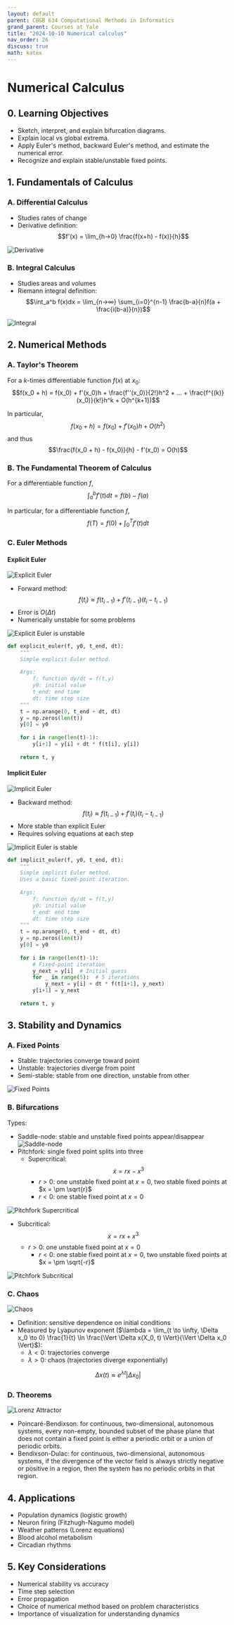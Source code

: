 ```yaml
---
layout: default
parent: CB&B 634 Computational Methods in Informatics
grand_parent: Courses at Yale
title: "2024-10-10 Numerical calculus"
nav_order: 26
discuss: true
math: katex
---
```


# Numerical Calculus
## 0. Learning Objectives
- Sketch, interpret, and explain bifurcation diagrams.
- Explain local vs global extrema.
- Apply Euler's method, backward Euler's method, and estimate the numerical error.
- Recognize and explain stable/unstable fixed points.

## 1. Fundamentals of Calculus

### A. Differential Calculus
- Studies rates of change
- Derivative definition: 
$$f'(x) = \lim_{h→0} \frac{f(x+h) - f(x)}{h}$$

![Derivative](image.png)

### B. Integral Calculus
- Studies areas and volumes
- Riemann integral definition:
$$\int_a^b f(x)dx = \lim_{n→∞} \sum_{i=0}^{n-1} \frac{b-a}{n}f(a + \frac{i(b-a)}{n})$$

![Integral](image-1.png)

## 2. Numerical Methods

### A. Taylor's Theorem
For a $k$-times differentiable function $f(x)$ at $x_0$:
$$f(x_0 + h) = f(x_0) + f'(x_0)h + \frac{f''(x_0)}{2!}h^2 + ... + \frac{f^{(k)}(x_0)}{k!}h^k + O(h^{k+1})$$

In particular,
$$f(x_0 + h) = f(x_0) + f'(x_0)h + O(h^2)$$
and thus
$$\frac{f(x_0 + h) - f(x_0)}{h} - f'(x_0) = O(h)$$

### B. The Fundamental Theorem of Calculus
For a differentiable function $f$,
$$\int_a^b f'(t)dt = f(b) - f(a)$$

In particular, for a differentiable function $f$,
$$f(T) = f(0) + \int_0^T f'(t)dt$$

### C. Euler Methods

#### Explicit Euler
![Explicit Euler](image-2.png)

- Forward method: $$f(t_i) ≈ f(t_{i-1}) + f'(t_{i-1})(t_i - t_{i-1})$$
- Error is $O(\Delta t)$
- Numerically unstable for some problems

![Explicit Euler is unstable](image-3.png)

```python
def explicit_euler(f, y0, t_end, dt):
    """
    Simple explicit Euler method.
    
    Args:
        f: function dy/dt = f(t,y)
        y0: initial value
        t_end: end time
        dt: time step size
    """
    t = np.arange(0, t_end + dt, dt)
    y = np.zeros(len(t))
    y[0] = y0
    
    for i in range(len(t)-1):
        y[i+1] = y[i] + dt * f(t[i], y[i])
    
    return t, y
```

#### Implicit Euler
![Implicit Euler](image-4.png)

- Backward method: $$f(t_i) ≈ f(t_{i-1}) + f'(t_i)(t_i - t_{i-1})$$
- More stable than explicit Euler
- Requires solving equations at each step

![Implicit Euler is stable](image-5.png)

```python
def implicit_euler(f, y0, t_end, dt):
    """
    Simple implicit Euler method.
    Uses a basic fixed-point iteration.
    
    Args:
        f: function dy/dt = f(t,y)
        y0: initial value
        t_end: end time
        dt: time step size
    """
    t = np.arange(0, t_end + dt, dt)
    y = np.zeros(len(t))
    y[0] = y0
    
    for i in range(len(t)-1):
        # Fixed-point iteration
        y_next = y[i]  # Initial guess
        for _ in range(5):  # 5 iterations
            y_next = y[i] + dt * f(t[i+1], y_next)
        y[i+1] = y_next
    
    return t, y
```

## 3. Stability and Dynamics

### A. Fixed Points
- Stable: trajectories converge toward point
- Unstable: trajectories diverge from point
- Semi-stable: stable from one direction, unstable from other

![Fixed Points](image-6.png)

### B. Bifurcations
Types:
- Saddle-node: stable and unstable fixed points appear/disappear
![Saddle-node](image-8.png)
- Pitchfork: single fixed point splits into three
  - Supercritical: $$\dot{x} = rx - x^3$$
    - $r > 0$: one unstable fixed point at $x = 0$, two stable fixed points at $x = \pm \sqrt{r}$
    - $r < 0$: one stable fixed point at $x = 0$

![Pitchfork Supercritical](image-9.png)

- Subcritical: $$\dot{x} = rx + x^3$$
  - $r > 0$: one unstable fixed point at $x = 0$
    - $r < 0$: one stable fixed point at $x = 0$, two unstable fixed points at $x = \pm \sqrt{-r}$

![Pitchfork Subcritical](image-10.png)

### C. Chaos
![Chaos](image-12.png)
- Definition: sensitive dependence on initial conditions
- Measured by Lyapunov exponent ($\lambda = \lim_{t \to \infty, \Delta x_0 \to 0} \frac{1}{t} \ln \frac{\Vert \Delta x(X_0, t) \Vert}{\Vert \Delta x_0 \Vert}$):
  - $\lambda < 0$: trajectories converge
  - $\lambda > 0$: chaos (trajectories diverge exponentially)

$$\Delta x(t) ≈ e^{\lambda t}|\Delta x_0|$$

### D. Theorems
![Lorenz Attractor](image-11.png)
- Poincaré-Bendixson: for continuous, two-dimensional, autonomous systems, every non-empty, bounded subset of the phase plane that does not contain a fixed point is either a periodic orbit or a union of periodic orbits.
- Bendixson-Dulac: for continuous, two-dimensional, autonomous systems, if the divergence of the vector field is always strictly negative or positive in a region, then the system has no periodic orbits in that region.

## 4. Applications

- Population dynamics (logistic growth)
- Neuron firing (Fitzhugh-Nagumo model)
- Weather patterns (Lorenz equations)
- Blood alcohol metabolism
- Circadian rhythms

## 5. Key Considerations

- Numerical stability vs accuracy
- Time step selection
- Error propagation
- Choice of numerical method based on problem characteristics
- Importance of visualization for understanding dynamics